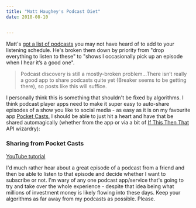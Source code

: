 ```yaml
---
title: "Matt Haughey's Podcast Diet"
date: 2018-08-10


---
```


Matt's [got a list of podcasts](https://a.wholelottanothing.org/2018/08/10/my-podcast-diet-august-2018/) you may not have heard of to add to your listening schedule. He's broken them down by priority from "drop everything to listen to these" to "shows I occasionally pick up an episode when I hear it’s a good one".

> Podcast discovery is still a mostly-broken problem...There isn’t really a good app to share podcasts quite yet (Breaker seems to be getting there), so posts like this will suffice.

I personally think this is something that shouldn't be fixed by algorithms. I think podcast player apps need to make it super easy to auto-share episodes of a show you like to social media - as easy as it is on my favourite app [Pocket Casts](https://www.shiftyjelly.com/pocketcasts/), I should be able to just hit a heart and have that be shared automagically (whether from the app or via a bit of [If This Then That](https://ifttt.com) API wizardry):

### Sharing from Pocket Casts

[YouTube tutorial](https://youtu.be/kYgQ-7JRjjM)

I'd much rather hear about a great episode of a podcast from a friend and then be able to listen to that episode and decide whether I want to subscribe or not. I'm wary of any one podcast app/service that's going to try and take over the whole experience - despite that idea being what millions of investment money is likely flowing into these days. Keep your algorithms as far away from my podcasts as possible. Please.
